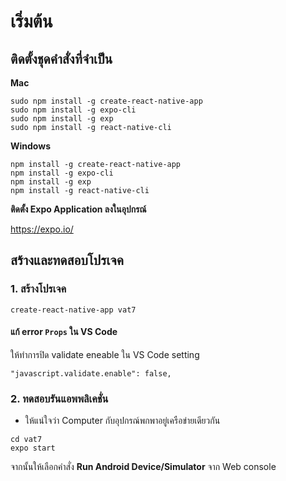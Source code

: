 
# เริ่มต้น

## ติดตั้งชุดคำสั่งที่จำเป็น 

**Mac**

```
sudo npm install -g create-react-native-app
sudo npm install -g expo-cli
sudo npm install -g exp
sudo npm install -g react-native-cli
```

**Windows**

```
npm install -g create-react-native-app
npm install -g expo-cli
npm install -g exp
npm install -g react-native-cli
```

**ติดตั้ง Expo Application ลงในอุปกรณ์**

https://expo.io/

## สร้างและทดสอบโปรเจค

### 1. สร้างโปรเจค

```
create-react-native-app vat7
```

#### แก้ error `Props` ใน VS Code

ให้ทำการปิด validate eneable ใน VS Code setting

```
"javascript.validate.enable": false,
```

### 2. ทดสอบรันแอพพลิเคชั่น

* ให้แน่ใจว่า Computer กับอุปกรณ์พกพาอยู่เครือข่ายเดียวกัน

```
cd vat7
expo start
```

จากนั้นให้เลือกคำสั่ง **Run Android Device/Simulator** จาก Web console

